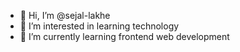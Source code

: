 - 👋 Hi, I’m @sejal-lakhe
- 👀 I’m interested in learning technology
- 🌱 I’m currently learning frontend web development

<!---
sejal-lakhe/sejal-lakhe is a ✨ special ✨ repository because its `README.md` (this file) appears on your GitHub profile.
You can click the Preview link to take a look at your changes.
--->
